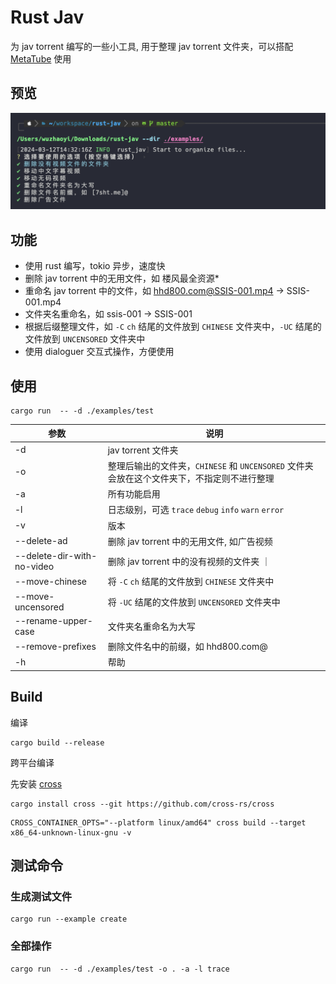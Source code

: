 # Rust Jav

为 jav torrent 编写的一些小工具, 用于整理 jav torrent 文件夹，可以搭配 [MetaTube](https://metatube-community.github.io/) 使用

## 预览

![image](./images/preview.png)

## 功能

- 使用 rust 编写，tokio 异步，速度快
- 删除 jav torrent 中的无用文件，如 楼风最全资源\*
- 重命名 jav torrent 中的文件，如 hhd800.com@SSIS-001.mp4 -> SSIS-001.mp4
- 文件夹名重命名，如 ssis-001 -> SSIS-001
- 根据后缀整理文件，如 `-C` `ch` 结尾的文件放到 `CHINESE` 文件夹中，`-UC` 结尾的文件放到 `UNCENSORED` 文件夹中
- 使用 dialoguer 交互式操作，方便使用

## 使用

```
cargo run  -- -d ./examples/test
```

| 参数                       | 说明                                                                                       |
| -------------------------- | ------------------------------------------------------------------------------------------ |
| -d                         | jav torrent 文件夹                                                                         |
| -o                         | 整理后输出的文件夹，`CHINESE` 和 `UNCENSORED` 文件夹会放在这个文件夹下，不指定则不进行整理 |
| -a                         | 所有功能启用                                                                               |
| -l                         | 日志级别，可选 `trace` `debug` `info` `warn` `error`                                       |
| -v                         | 版本                                                                                       |
| --delete-ad                | 删除 jav torrent 中的无用文件, 如广告视频                                                  |
| --delete-dir-with-no-video | 删除 jav torrent 中的没有视频的文件夹 ｜                                                   |
| --move-chinese             | 将 `-C` `ch` 结尾的文件放到 `CHINESE` 文件夹中                                             |
| --move-uncensored          | 将 `-UC` 结尾的文件放到 `UNCENSORED` 文件夹中                                              |
| --rename-upper-case        | 文件夹名重命名为大写                                                                       |
| --remove-prefixes          | 删除文件名中的前缀，如 hhd800.com@                                                         |
| -h                         | 帮助                                                                                       |

## Build

编译

```shell
cargo build --release
```

跨平台编译

先安装 [cross](https://github.com/cross-rs/cross)

```shell
cargo install cross --git https://github.com/cross-rs/cross

```

```shell
CROSS_CONTAINER_OPTS="--platform linux/amd64" cross build --target x86_64-unknown-linux-gnu -v
```

## 测试命令

### 生成测试文件

```shell
cargo run --example create
```

### 全部操作

```shell
cargo run  -- -d ./examples/test -o . -a -l trace
```
